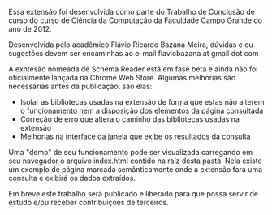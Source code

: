 Essa extensão foi desenvolvida como parte do Trabalho de Conclusão de curso do
curso de Ciência da Computação da Faculdade Campo Grande do ano de 2012.

Desenvolvida pelo acadêmico Flávio Ricardo Bazana Meira, dúvidas e ou sugestões
devem ser encaminhas ao e-mail flaviobazana at gmail dot com

A exntesão nomeada de Schema Reader está em fase beta e ainda não foi
oficialmente lançada na Chrome Web Store. Algumas melhorias são necessárias
antes da publicação, são elas:

* Isolar as bibliotecas usadas na extensão de forma que estas não alterem o
funcionamento nem a disposição dos elementos da página consultada
* Correção de erro que altera o caminho das bibliotecas usadas na extensão
* Melhorias na interface da janela que exibe os resultados da consulta

Uma "demo" de seu funcionamento pode ser visualizada carregando em seu navegador
o arquivo index.html contido na raíz desta pasta. Nela existe um exemplo de página
marcada semânticamente onde a extensão fará uma consulta e exibirá os dados extraídos.

Em breve este trabalho será publicado e liberado para que possa servir de estudo
e/ou receber contribuições de terceiros.
